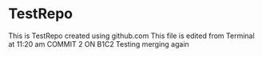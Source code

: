 # TestRepo
This is TestRepo created using github.com
This file is edited from Terminal at 11:20 am
COMMIT 2 ON B1C2
Testing merging again
